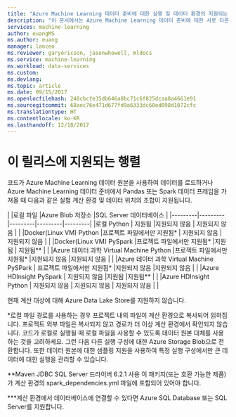 ```yaml
---
title: "Azure Machine Learning 데이터 준비에 대한 실행 및 데이터 환경의 지원되는 조합 | Microsoft Docs"
description: "이 문서에서는 Azure Machine Learning 데이터 준비에 대한 서로 다른 런타임 및 데이터 원본의 지원되는 조합의 전체 목록을 제공합니다."
services: machine-learning
author: euangMS
ms.author: euang
manager: lanceo
ms.reviewer: garyericson, jasonwhowell, mldocs
ms.service: machine-learning
ms.workload: data-services
ms.custom: 
ms.devlang: 
ms.topic: article
ms.date: 09/15/2017
ms.openlocfilehash: 248cbcfe35db646a8bc71c6f825dcaa8a4661e91
ms.sourcegitcommit: 68aec76e471d677fd9a6333dc60ed098d1072cfc
ms.translationtype: HT
ms.contentlocale: ko-KR
ms.lasthandoff: 12/18/2017
---
```

# <a name="supported-matrix-for-this-release"></a>이 릴리스에 지원되는 행렬 
코드가 Azure Machine Learning 데이터 원본을 사용하여 데이터를 로드하거나 Azure Machine Learning 데이터 준비에서 Pandas 또는 Spark 데이터 프레임을 가져올 때 다음과 같은 실험 계산 환경 및 데이터 위치의 조합이 지원됩니다.

|     |로컬 파일  |Azure Blob 저장소  |SQL Server 데이터베이스  |
|---------|---------|---------|---------|---------|
|로컬 Python    |     지원됨    |지원되지 않음         | 지원되지 않음        |         |
|Docker(Linux VM) Python     |프로젝트 파일에서만 지원됨*         | 지원되지 않음        |        지원되지 않음 |         |
|Docker(Linux VM) PySpark     |프로젝트 파일에서만 지원됨*     |지원됨         | 지원됨**        |         |
|Azure 데이터 과학 Virtual Machine Python     |프로젝트 파일에서만 지원됨*         |지원되지 않음         |지원되지 않음         |         |
|Azure 데이터 과학 Virtual Machine PySPark     | 프로젝트 파일에서만 지원됨*        |지원되지 않음         |지원되지 않음         |         |
|Azure HDInsight PySpark     | 지원되지 않음        |지원됨         |지원됨**         |         |
|Azure HDInsight Python     | 지원되지 않음        | 지원되지 않음        | 지원되지 않음        |         |

현재 계산 대상에 대해 Azure Data Lake Store를 지원하지 않습니다.

*로컬 파일 경로를 사용하는 경우 프로젝트 내의 파일이 계산 환경으로 복사되어 읽혀집니다. 프로젝트 외부 파일은 복사되지 않고 경로가 더 이상 계산 환경에서 확인되지 않습니다. 코드가 로컬로 실행될 때 로컬 파일을 사용할 수 있도록 데이터 원본 대체를 사용하는 것을 고려하세요. 그런 다음 다른 실행 구성에 대한 Azure Storage Blob으로 전환합니다. 또한 데이터 원본에 대한 샘플링 지원을 사용하여 특정 실행 구성에서만 큰 데이터에 대한 실행을 관리할 수 있습니다.

**Maven JDBC SQL Server 드라이버 6.2.1 사용 이 패키지(또는 호환 가능한 제품)가 계산 환경의 spark_dependencies.yml 파일에 포함되어 있어야 합니다.

***계산 환경에서 데이터베이스에 연결할 수 있다면 Azure SQL Database 또는 SQL Server를 지원합니다. 
